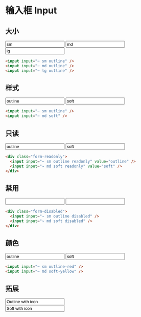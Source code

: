 # 输入框 Input

## 大小

<input input="~ sm outline" value="sm" />
<input input="~ md outline" value="md" />
<input input="~ lg outline" value="lg" />

```html
<input input="~ sm outline" />
<input input="~ md outline" />
<input input="~ lg outline" />
```

## 样式

<input input="~ sm outline" value="outline" />
<input input="~ md soft" value="soft" />

```html
<input input="~ sm outline" />
<input input="~ md soft" />
```

## 只读

<div class="form-readonly">
  <input input="~ sm outline readonly" value="outline" />
  <input input="~ md soft readonly" value="soft" />
</div>

```html
<div class="form-readonly">
  <input input="~ sm outline readonly" value="outline" />
  <input input="~ md soft readonly" value="soft" />
</div>
```

## 禁用

<div class="form-disabled">
  <input input="~ sm outline disabled" />
  <input input="~ md soft disabled" />
</div>

```html
<div class="form-disabled">
  <input input="~ sm outline disabled" />
  <input input="~ md soft disabled" />
</div>
```

## 颜色

<input input="~ sm outline-red" value="outline" />
<input input="~ md soft-yellow" value="soft" />

```html
<input input="~ sm outline-red" />
<input input="~ md soft-yellow" />
```

## 拓展

<div input="~ md outline">
  <i class="i-vscode-icons:file-type-unocss w-1em h-1em" />
  <input value="Outline with icon" />
</div>
<div input="~ md soft">
  <input value="Soft with icon" />
  <i class="i-fxemoji:artistpalette w-1em h-1em" />
</div>
